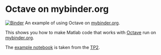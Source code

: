 # Octave on mybinder.org

[![Binder](https://mybinder.org/badge_logo.svg)](https://mybinder.org/v2/gh/nevermind78/Octave_Binder_TP2/master)
An example of using Octave on [mybinder.org](https://mybinder.org/).

This shows you how to make Matlab code that works with [Octave](https://www.gnu.org/software/octave/) run on [mybinder.org](https://mybinder.org/).

The [example notebook](index.ipynb) is taken from the [TP2](https://github.com/nevermind78/NUM_ANALYSIS/blob/master/TP2/TP2_E.ipynb).
